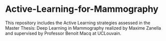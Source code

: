 # Active-Learning-for-Mammography
This repository includes the Active Learning strategies assessed in the Master Thesis: Deep Learning in Mammography realized by Maxime Zanella and supervised by Professor Benoit Macq at UCLouvain.
